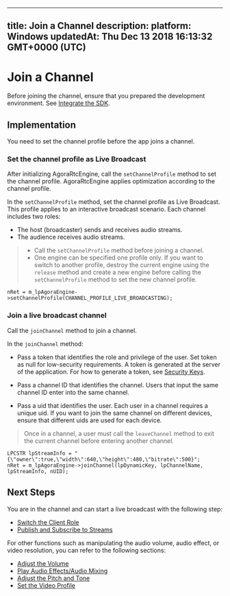 
---
title: Join a Channel
description: 
platform: Windows
updatedAt: Thu Dec 13 2018 16:13:32 GMT+0000 (UTC)
---
# Join a Channel
Before joining the channel, ensure that you prepared the development environment. See [Integrate the SDK](../../en/Interactive%20Broadcast/windows_video.md).

## Implementation

You need to set the channel profile before the app joins a channel.

### Set the channel profile as Live Broadcast
After initializing AgoraRtcEngine, call the <code>setChannelProfile</code> method to set the channel profile. AgoraRtcEngine applies optimization according to the channel profile.

In the <code>setChannelProfile</code> method, set the channel profile as Live Broadcast. This profile applies to an interactive broadcast scenario. Each channel includes two roles:

- The host (broadcaster) sends and receives audio streams.
- The audience receives audio streams.


> -   Call the <code>setChannelProfile</code> method before joining a channel.
> -   One engine can be specified one profile only. If you want to switch to another profile, destroy the current engine using the <code>release</code> method and create a new engine before calling the <code>setChannelProfile</code> method to set the new channel profile.


```
nRet = m_lpAgoraEngine->setChannelProfile(CHANNEL_PROFILE_LIVE_BROADCASTING);
```


### Join a live broadcast channel
Call the <code>joinChannel</code> method to join a channel. 

In the <code>joinChannel</code> method:

-   Pass a token that identifies the role and privilege of the user. Set token as null for low-security requirements. A token is generated at the server of the application. For how to generate a token, see [Security Keys](../../en/Audio%20Broadcast/token.md).

-   Pass a channel ID that identifies the channel. Users that input the same channel ID enter into the same channel.

-   Pass a uid that identifies the user. Each user in a channel requires a unique uid. If you want to join the same channel on different devices, ensure that different uids are used for each device.


> Once in a channel, a user must call the <code>leaveChannel</code> method to exit the current channel before entering another channel.

```
LPCSTR lpStreamInfo = "{\"owner\":true,\"width\":640,\"height\":480,\"bitrate\":500}";
nRet = m_lpAgoraEngine->joinChannel(lpDynamicKey, lpChannelName, lpStreamInfo, nUID);
```

## Next Steps
You are in the channel and can start a live broadcast with the following step:

- [Switch the Client Role](../../en/Interactive%20Broadcast/role_windows.md)
- [Publish and Subscribe to Streams](../../en/Interactive%20Broadcast/publish_windows_live.md)

For other functions such as manipulating the audio volume, audio effect, or video resolution, you can refer to the following sections:

- [Adjust the Volume](../../en/Interactive%20Broadcast/volume_windows.md)
- [Play Audio Effects/Audio Mixing](../../en/Interactive%20Broadcast/effect_mixing_windows.md)
- [Adjust the Pitch and Tone](../../en/Interactive%20Broadcast/voice_effect_windows.md)
- [Set the Video Profile](../../en/Interactive%20Broadcast/videoProfile_windows.md)
